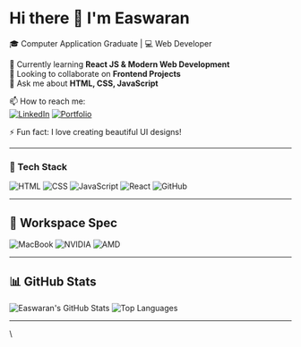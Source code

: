 # Hi there 👋 I'm Easwaran  

🎓 Computer Application Graduate | 💻 Web Developer  

🚀 Currently learning **React JS & Modern Web Development**  
🤝 Looking to collaborate on **Frontend Projects**  
💬 Ask me about **HTML, CSS, JavaScript**  

📫 How to reach me:  
[![LinkedIn](https://img.shields.io/badge/LinkedIn-blue?style=for-the-badge&logo=linkedin&logoColor=white)](https://linkedin.com/in/eshwar06)
[![Portfolio](https://img.shields.io/badge/Portfolio-000?style=for-the-badge&logo=About.me&logoColor=white)](https://yourportfolio.link)

⚡ Fun fact: I love creating beautiful UI designs!

---

### 🧩 Tech Stack
![HTML](https://img.shields.io/badge/HTML5-E34F26?style=for-the-badge&logo=html5&logoColor=white)
![CSS](https://img.shields.io/badge/CSS3-1572B6?style=for-the-badge&logo=css3&logoColor=white)
![JavaScript](https://img.shields.io/badge/JavaScript-F7DF1E?style=for-the-badge&logo=javascript&logoColor=black)
![React](https://img.shields.io/badge/React-20232A?style=for-the-badge&logo=react&logoColor=61DAFB)
![GitHub](https://img.shields.io/badge/GitHub-000?style=for-the-badge&logo=github&logoColor=white)

---

## 🧰 Workspace Spec
![MacBook](https://img.shields.io/badge/Apple-MacBook_Pro_M1-gray?style=for-the-badge&logo=apple)
![NVIDIA](https://img.shields.io/badge/NVIDIA-GTX1650-76B900?style=for-the-badge&logo=nvidia&logoColor=white)
![AMD](https://img.shields.io/badge/AMD-Ryzen_5_4600H-ED1C24?style=for-the-badge&logo=amd&logoColor=white)

---

## 📊 GitHub Stats

![Easwaran's GitHub Stats](https://github-readme-stats.vercel.app/api?username=Eshh56&show_icons=true&theme=tokyonight)
![Top Languages](https://github-readme-stats.vercel.app/api/top-langs/?username=Eshh56&layout=compact&theme=tokyonight)

---
\
